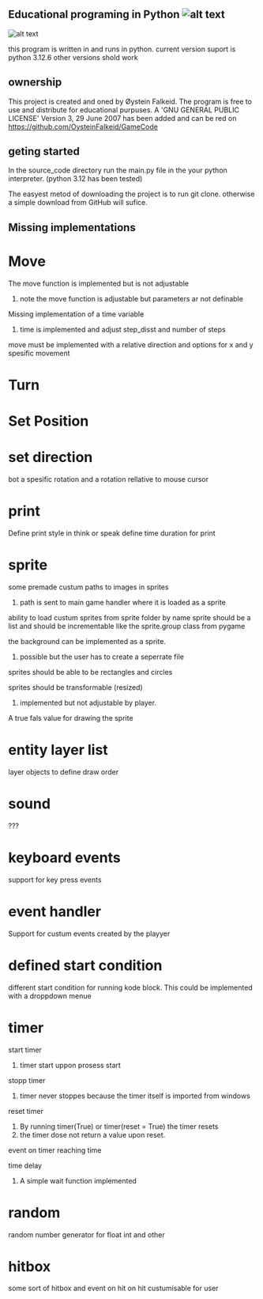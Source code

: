 ## Educational programing in Python ![alt text](https://github.com/OysteinFalkeid/GameCode/blob/main/source_code/imports/sprites/icon.png)
![alt text](https://github.com/OysteinFalkeid/GameCode/blob/main/source_code/imports/sprites/Screenshot.png)

this program is written in and runs in python.
current version suport is python 3.12.6 other versions shold work

## ownership
This project is created and oned by Øystein Falkeid.
The program is free to use and distribute for educational purpuses.
A 'GNU GENERAL PUBLIC LICENSE' Version 3, 29 June 2007 has been added and 
can be red on https://github.com/OysteinFalkeid/GameCode

## geting started
In the source_code directory run the main.py file in the your python interpreter. (python 3.12 has been tested)

The easyest metod of downloading the project is to run git clone. otherwise a simple download from GitHub will sufice.

## Missing implementations

# Move

The move function is implemented but is not adjustable
1. note the move function is adjustable but parameters ar not definable

Missing implementation of a time variable
1. time is implemented and adjust step_disst and number of steps

move must be implemented with a relative direction and options for x and y spesific movement


# Turn

# Set Position

# set direction
bot a spesific rotation and a rotation rellative to mouse cursor

# print
Define print style in think or speak
define time duration for print

# sprite
some premade custum paths to images in sprites
1. path is sent to main game handler where it is loaded as a sprite

ability to load custum sprites from sprite folder by name 
sprite should be a list and should be incrementable like the sprite.group class from pygame

the background can be implemented as a sprite.
1. possible but the user has to create a seperrate file

sprites should be able to be rectangles and circles

sprites should be transformable (resized)
1. implemented but not adjustable by player.

A true fals value for drawing the sprite

# entity layer list
layer objects to define draw order

# sound
???

# keyboard events
support for key press events

# event handler 
Support for custum events created by the playyer

# defined start condition
different start condition for running kode block. 
This could be implemented with a droppdown menue

# timer
start timer
1. timer start uppon prosess start

stopp timer
1. timer never stoppes because the timer itself is imported from windows

reset timer
1. By running timer(True) or timer(reset = True) the timer resets
2. the timer dose not return a value upon reset.

event on timer reaching time

time delay
1. A simple wait function implemented

# random
random number generator for float int and other

# hitbox
some sort of hitbox and event on hit
on hit custumisable for user








